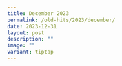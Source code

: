 ```yaml
---
title: December 2023
permalink: /old-hits/2023/december/
date: 2023-12-31
layout: post
description: ""
image: ""
variant: tiptap
---
```

